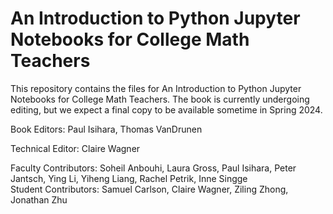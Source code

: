 # An Introduction to Python Jupyter Notebooks for College Math Teachers

This repository contains the files for An Introduction to Python Jupyter Notebooks for College Math Teachers.
The book is currently undergoing editing, but we expect a final copy to be available sometime in Spring 2024.

Book Editors: Paul Isihara, Thomas VanDrunen

Technical Editor: Claire Wagner

Faculty Contributors: Soheil Anbouhi, Laura Gross, Paul Isihara, Peter Jantsch, Ying Li, Yiheng Liang, Rachel Petrik, Inne Singge  
Student Contributors: Samuel Carlson, Claire Wagner, Ziling Zhong, Jonathan Zhu
